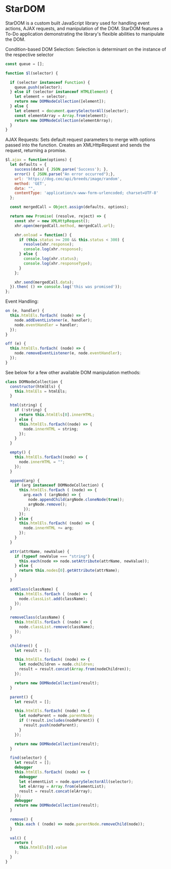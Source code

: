 # StarDOM

StarDOM is a custom built JavaScript library used for handling event actions, AJAX requests, and manipulation of the DOM. StarDOM features a To-Do application demonstrating the library's flexible abilities to manipulate the DOM.

Condition-based DOM Selection: Selection is determinant on the instance of the respective selector
``` javascript
const queue = [];

function $l(selector) {

  if (selector instanceof Function) {
    queue.push(selector);
  } else if (selector instanceof HTMLElement) {
    let element = selector;
    return new DOMNodeCollection([element]);
  } else {
    let element = document.querySelectorAll(selector);
    const elementArray = Array.from(element);
    return new DOMNodeCollection(elementArray);
  }
}
```

AJAX Requests: Sets default request parameters to merge with options passed into the function. Creates an XMLHttpRequest and sends the request, returning a promise.
``` javascript
$l.ajax = function(options) {
  let defaults = {
    success(data) { JSON.parse('Success'); },
    error() { JSON.parse("An error occurred");},
    url: 'https://dog.ceo/api/breeds/image/random',
    method: 'GET',
    data: "",
    contentType: 'application/x-www-form-urlencoded; charset=UTF-8'
  };

  const mergedCall = Object.assign(defaults, options);

  return new Promise( (resolve, reject) => {
    const xhr = new XMLHttpRequest();
    xhr.open(mergedCall.method, mergedCall.url);

    xhr.onload = function() {
      if (this.status >= 200 && this.status < 300) {
        resolve(xhr.response);
        console.log(xhr.response);
      } else {
        console.log(xhr.status);
        console.log(xhr.responseType);
      }
    };

    xhr.send(mergedCall.data);
  }).then( () => console.log('this was promised'));
};
```

Event Handling:
``` javascript
on (e, handler) {
  this.htmlEls.forEach( (node) => {
    node.addEventListener(e, handler);
    node.eventHandler = handler;
  });
}

off (e) {
  this.htmlEls.forEach( (node) => {
    node.removeEventListener(e, node.eventHandler);
  });
}
```

See below for a few other available DOM manipulation methods:
``` javascript
class DOMNodeCollection {
  constructor(htmlEls) {
    this.htmlEls = htmlEls;
  }

  html(string) {
    if (!string) {
      return this.htmlEls[0].innerHTML;
    } else {
      this.htmlEls.forEach((node) => {
        node.innerHTML = string;
      });
    }
  }

  empty() {
    this.htmlEls.forEach((node) => {
      node.innerHTML = "";
    });
  }

  append(arg) {
    if (arg instanceof DOMNodeCollection) {
      this.htmlEls.forEach ( (node) => {
        arg.each ( (argNode) => {
          node.appendChild(argNode.cloneNode(true));
          argNode.remove();
        });
      });
    } else {
      this.htmlEls.forEach( (node) => {
        node.innerHTML += arg;
      });
    }
  }

  attr(attrName, newValue) {
    if (typeof newValue === "string") {
      this.each(node => node.setAttribute(attrName, newValue));
    } else {
      return this.nodes[0].getAttribute(attrName);
    }
  }

  addClass(className) {
    this.htmlEls.forEach ( (node) => {
      node.classList.add(className);
    });
  }

  removeClass(className) {
    this.htmlEls.forEach ( (node) => {
      node.classList.remove(className);
    });
  }

  children() {
    let result = [];

    this.htmlEls.forEach( (node) => {
      let nodeChildren = node.children;
      result = result.concat(Array.from(nodeChildren));
    });

    return new DOMNodeCollection(result);
  }

  parent() {
    let result = [];

    this.htmlEls.forEach( (node) => {
      let nodeParent = node.parentNode;
      if (!result.includes(nodeParent)) {
        result.push(nodeParent);
      }
    });

    return new DOMNodeCollection(result);
  }

  find(selector) {
    let result = [];
    debugger
    this.htmlEls.forEach( (node) => {
      debugger
      let elementList = node.querySelectorAll(selector);
      let elArray = Array.from(elementList);
      result = result.concat(elArray);
    });
    debugger
    return new DOMNodeCollection(result);
  }

  remove() {
    this.each ( (node) => node.parentNode.removeChild(node));
  }

  val() {
    return (
      this.htmlEls[0].value
    );
  }
}
```
